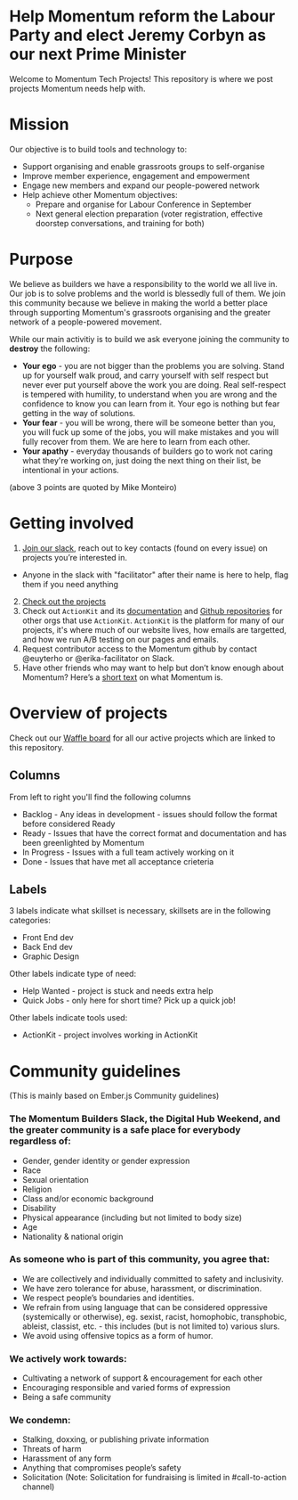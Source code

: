 # Help Momentum reform the Labour Party and elect Jeremy Corbyn as our next Prime Minister
Welcome to Momentum Tech Projects! This repository is where we post projects Momentum needs help with.

# Mission
Our objective is to build tools and technology to:
- Support organising and enable grassroots groups to self-organise
- Improve member experience, engagement and empowerment 
- Engage new members and expand our people-powered network
- Help achieve other Momentum objectives:
  - Prepare and organise for Labour Conference in September
  - Next general election preparation (voter registration, effective doorstep conversations, and training for both)
 
# Purpose
We believe as builders we have a responsibility to the world we all live in. Our job is to solve problems and the world is blessedly full of them. We join this community because we believe in making the world a better place through supporting Momentum's grassroots organising and the greater network of a people-powered movement.

While our main activitiy is to build we ask everyone joining the community to **destroy** the following:
- **Your ego** - you are not bigger than the problems you are solving. Stand up for yourself walk proud, and carry yourself with self respect but never ever put yourself above the work you are doing. Real self-respect is tempered with humility, to understand when you are wrong and the confidence to know you can learn from it. Your ego is nothing but fear getting in the way of solutions.
- **Your fear** - you will be wrong, there will be someone better than you, you will fuck up some of the jobs, you will make mistakes and you will fully recover from them. We are here to learn from each other. 
- **Your apathy** - everyday thousands of builders go to work not caring what they're working on, just doing the next thing on their list, be intentional in your actions.

(above 3 points are quoted by Mike Monteiro)
  
# Getting involved
1. [Join our slack](https://join.slack.com/mom-digihub-event/shared_invite/MjA5NDg2MTEzMjA1LTE0OTk0MzE0MTEtMDU3ZmQ3ZjkwYg), reach out to key contacts (found on every issue) on projects you’re interested in. 
- Anyone in the slack with "facilitator" after their name is here to help, flag them if you need anything
2. [Check out the projects](#overview-of-projects)
3. Check out `ActionKit` and its [documentation](https://roboticdogs.actionkit.com/docs/manual/guide/index.html) and [Github repositories](https://github.com/search?p=2&q=actionkit&type=Repositories) for other orgs that use `ActionKit`. `ActionKit` is the platform for many of our projects, it's where much of our website lives, how emails are targetted, and how we run A/B testing on our pages and emails. 
4. Request contributor access to the Momentum github by contact @euyterho or @erika-facilitator on Slack.
5. Have other friends who may want to help but don’t know enough about Momentum? Here’s a [short text](https://docs.google.com/document/d/140L51BhgVIwrDvsQM982Sj4v3fpfVqp2T8lyWJELPnE/edit?usp=sharing) on what Momentum is.

# Overview of projects
Check out our [Waffle board](https://waffle.io/PeoplesMomentum/projects) for all our active projects which are linked to this repository. 

## Columns
From left to right you'll find the following columns
- Backlog - Any ideas in development - issues should follow the format before considered Ready
- Ready - Issues that have the correct format and documentation and has been greenlighted by Momentum
- In Progress - Issues with a full team actively working on it
- Done - Issues that have met all acceptance crieteria

## Labels
3 labels indicate what skillset is necessary, skillsets are in the following categories:
- Front End dev
- Back End dev
- Graphic Design

Other labels indicate type of need:
- Help Wanted - project is stuck and needs extra help
- Quick Jobs - only here for short time? Pick up a quick job!

Other labels indicate tools used:
- ActionKit - project involves working in ActionKit

# Community guidelines
(This is mainly based on Ember.js Community guidelines)

### The Momentum Builders Slack, the Digital Hub Weekend, and the greater community is a safe place for everybody regardless of:
- Gender, gender identity or gender expression
- Race
- Sexual orientation
- Religion
- Class and/or economic background
- Disability
- Physical appearance (including but not limited to body size)
- Age
- Nationality & national origin

### As someone who is part of this community, you agree that:
- We are collectively and individually committed to safety and inclusivity.
- We have zero tolerance for abuse, harassment, or discrimination.
- We respect people’s boundaries and identities.
- We refrain from using language that can be considered oppressive (systemically or otherwise), eg. sexist, racist, homophobic, transphobic, ableist, classist, etc. - this includes (but is not limited to) various slurs.
- We avoid using offensive topics as a form of humor.

### We actively work towards:
- Cultivating a network of support & encouragement for each other
- Encouraging responsible and varied forms of expression
- Being a safe community

### We condemn:
- Stalking, doxxing, or publishing private information
- Threats of harm
- Harassment of any form
- Anything that compromises people’s safety
- Solicitation (Note: Solicitation for fundraising is limited in #call-to-action channel)
